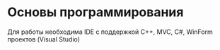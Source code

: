 # Основы программирования
Для работы необходима IDE с поддержкой C++, MVC, C#, WinForm проектов (Visual Studio)
